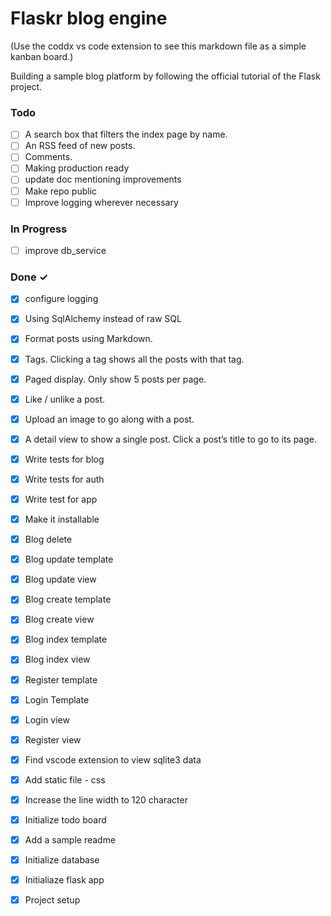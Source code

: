 # Flaskr blog engine

(Use the coddx vs code extension to see this markdown file as a simple kanban board.)

Building a sample blog platform by following the official tutorial of the Flask project. 


### Todo

- [ ] A search box that filters the index page by name.  
- [ ] An RSS feed of new posts.  
- [ ] Comments.  
- [ ] Making production ready  
- [ ] update doc mentioning improvements  
- [ ] Make repo public  
- [ ] Improve logging wherever necessary  

### In Progress

- [ ] improve db_service  

### Done ✓

- [x] configure logging  
- [x] Using SqlAlchemy instead of raw SQL  
- [x] Format posts using Markdown.  
- [x] Tags. Clicking a tag shows all the posts with that tag.  
- [x] Paged display. Only show 5 posts per page.  
- [x] Like / unlike a post.  
- [x] Upload an image to go along with a post.  
- [x] A detail view to show a single post. Click a post’s title to go to its page.  
- [x] Write tests for blog  
- [x] Write tests for auth  
- [x] Write test for app  
- [x] Make it installable  
- [x] Blog delete  
- [x] Blog update template  
- [x] Blog update view  
- [x] Blog create template  
- [x] Blog create view  
- [x] Blog index template  
- [x] Blog index view  
- [x] Register template  
- [x] Login Template  
- [x] Login view  
- [x] Register view  
- [x] Find vscode extension to view sqlite3 data  
- [x] Add static file - css  
- [x] Increase the line width to 120 character  
- [x] Initialize todo board  
- [x] Add a sample readme  
- [x] Initialize database  
- [x] Initialiaze flask app  
- [x] Project setup  

